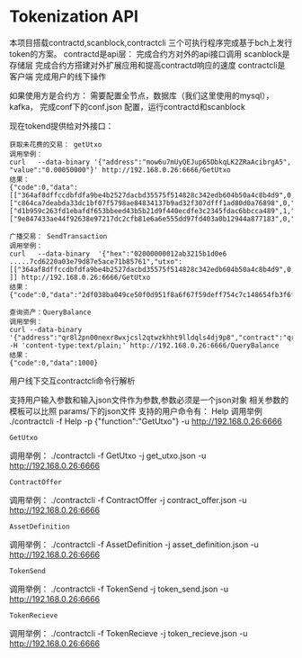 # **Tokenization API**
本项目搭载contractd,scanblock,contractcli 三个可执行程序完成基于bch上发行token的方案。
contractd是api层：
    完成合约方对外的api接口调用
scanblock是存储层
    完成合约方搭建对外扩展应用和提高contractd响应的速度
contractcli是客户端
    完成用户的线下操作

如果使用方是合约方：
    需要配置全节点，数据库（我们这里使用的mysql），kafka，
    完成conf下的conf.json 配置，运行contractd和scanblock

现在tokend提供给对外接口：
    
    获取未花费的交易： getUtxo
    调用举例：
    curl   --data-binary '{"address":"mow6u7mUyQEJup65DbkqLK2ZRaAcibrgA5", "value":"0.00050000"}' http://192.168.0.26:6666/GetUtxo
    结果：
    {"code":0,"data":[["364af8dffccdbfdfa9be4b2527dacbd35575f514828c342edb604b50a4c8b4d9",0,"0.000050"],["c864ca7deabda33dc1bf07f5798ae84834137b9ad32f307dfff1ad80d0a76898",0,"0.000120"],["d1b959c263fd1ebafdf653bbeed43b5b21d9f440ecdfe3c2345fdac6bbcca489",1,"0.000110"],["9e847433ae44f92638e97217dc2cfb81e6a6e555dd97fd403a0b12944a877183",0,"0.099940"]]}
    
    广播交易： SendTransaction
    调用举例：
    curl   --data-binary  '{"hex":"02000000012ab3215b1d0e6 .....7cd6220a03e79d87e5ace71b85761","utxo":
    [["364af8dffccdbfdfa9be4b2527dacbd35575f514828c342edb604b50a4c8b4d9",0,"0.000050"]... ]] http://192.168.0.26:6666/GetUtxo
    结果：
    {"code":0,"data":"2df038ba049ce50f0d951f8a6f67f59deff754c7c148654fb3f6f433122b3bf3"}
    
    查询资产：QueryBalance
    调用举例：
    curl --data-binary '{"address":"qr8l2pn00nexr8wxjcsl2qtwzkhht9lldqls4dj9p8","contract":"qrtnw4f4rr8tg5s3gdvgtl2zf00n5ur2tulu0hh8rm","asset_id":"1"}' -H 'content-type:text/plain;' http://192.168.0.26:6666/QueryBalance
    结果：
    {"code":0,"data":1000}
    

用户线下交互contractcli命令行解析

支持用户输入参数和输入json文件作为参数,参数必须是一个json对象
相关参数的模板可以比照 params/下的json文件
支持的用户命令有：
    Help 
调用举例
    ./contractcli -f Help -p {"function":"GetUtxo"} -u http://192.168.0.26:6666
    
    GetUtxo
调用举例：
    ./contractcli -f GetUtxo -j  get_utxo.json -u http://192.168.0.26:6666
    
    ContractOffer
调用举例：
    ./contractcli -f ContractOffer -j  contract_offer.json -u http://192.168.0.26:6666
    
    AssetDefinition
调用举例：
    ./contractcli -f AssetDefinition -j  asset_definition.json -u http://192.168.0.26:6666

    TokenSend
调用举例：
    ./contractcli -f TokenSend -j  token_send.json -u http://192.168.0.26:6666

    TokenRecieve
调用举例：
    ./contractcli -f TokenRecieve -j  token_recieve.json -u http://192.168.0.26:6666


